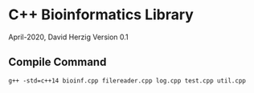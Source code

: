 # C++ Bioinformatics Library
April-2020, David Herzig
Version 0.1

## Compile Command
```
g++ -std=c++14 bioinf.cpp filereader.cpp log.cpp test.cpp util.cpp
```
